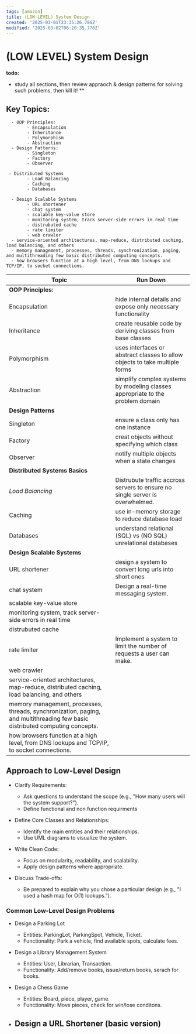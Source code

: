 ```yaml
---
tags: [amazon]
title: (LOW LEVEL) System Design
created: '2025-03-01T23:35:26.786Z'
modified: '2025-03-02T06:20:35.778Z'
---
```


# (LOW LEVEL) System Design
**todo:** 
- study all sections, then review appraoch & design patterns for solving such problems, then kill it! **

Key Topics:
-
      - OOP Principles: 
			- Encapsulation
			- Inheritance
			- Polymorphism
			- Abstraction
      - Design Patterns: 
		    - Singleton
		    - Factory
		    - Observer
    
     - Distributed Systems
			- Load Balancing 
			- Caching 
			- Databases

	  - Design Scalable Systems
			- URL shortener
			- chat system
			- scalable key-value store 
			- monitoring system, track server-side errors in real time
			- distrubuted cache
			- rate limiter
			- web crawler 
      - service-oriented architectures, map-reduce, distributed caching, load balancing, and others
      - memory management, processes, threads, synchronization, paging, and multithreading few basic distributed computing concepts.
      - how browsers function at a high level, from DNS lookups and TCP/IP, to socket connections.
| Topic  |  Run Down |
|---|---|
| **OOP Principles:**   |   |
| Encapsulation  | hide internal details and expose only necessary functionality  |
| Inheritance  | create reusable code by deriving classes from base classes  |
| Polymorphism  | uses interfaces or abstract classes to allow objects to take multiple forms  |
| Abstraction  | simplify complex systems by modeling classes appropriate to the problem domain  |
| **Design Patterns**  |   |
|  Singleton | ensure a class only has one instance  |
| Factory  |  creat objects without specifying which class |
|  Observer | notify multiple objects when a state changes  |
|  **Distributed Systems Basics** |   |
| *Load Balancing*  |  Distrubute traffic accross servers to ensure no single server is overwhelmed.  |
| Caching   |  use in-memory storage to reduce database load |
| Databases   | understand relational (SQL) vs (NO SQL) unrelational databases   |
| **Design Scalable Systems**| |
| URL shortener  | design a system to convert long urls into short ones  |
|chat system   |  Design a real-time messaging system.  |
| scalable key-value store   |   |
| monitoring system, track server-side errors in real time  |   |
|  distrubuted cache |   |
|  rate limiter  |   Implement a system to limit the number of requests a user can make. |
| web crawler    |   |
| service-oriented architectures, map-reduce, distributed caching, load balancing, and others  |   |
| memory management, processes, threads, synchronization, paging, and multithreading few basic distributed computing concepts.  |   |
| how browsers function at a high level, from DNS lookups and TCP/IP, to socket connections.  |   |
## Approach to Low-Level Design
- Clarify Requirements: 
    - Ask questions to understand the scope (e.g., "How many users will the system support?").
    - Define functional and non function requirments 

- Define Core Classes and Relationships:
    -  Identify the main entities and their relationships.
    - Use UML diagrams to visualize the system.

- Write Clean Code: 
    - Focus on modularity, readability, and scalability.
    - Apply design patterns where appropriate. 

- Discuss Trade-offs: 
    - Be prepared to explain why you chose a particular design (e.g., "I used a hash map for O(1) lookups.").

### Common Low-Level Design Problems
- Design a Parking Lot
    - Entities: ParkingLot, ParkingSpot, Vehicle, Ticket.
    - Functionality: Park a vehicle, find available spots, calculate fees.

- Design a Library Management System
    - Entities: User, Librarian, Transaction.
    - Functionality: Add/remove books, issue/return books, serach for books. 

- Design a Chess Game
    - Entities: Board, piece, player, game. 
    - Functionality: Move pieces, check for win/lose conditons. 
  
- Design a URL Shortener (basic version)
    -


